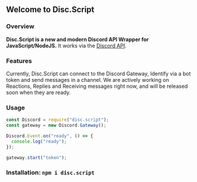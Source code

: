 ## Welcome to Disc.Script

### Overview

**Disc.Script is a new and modern Discord API Wrapper for JavaScript/NodeJS.** It works via the [Discord API](https://discord.dev).

### Features

Currently, Disc.Script can connect to the Discord Gateway, Identify via a bot token and send messages in a channel. We are actively working on Reactions, Replies and Receiving messages right now, and will be released soon when they are ready.

### Usage

```javascript
const Discord = require("disc.script");
const gateway = new Discord.Gateway();

Discord.Event.on("ready", () => {
  console.log("ready");
});

gateway.start("token");
```

### Installation: `npm i disc.script`
